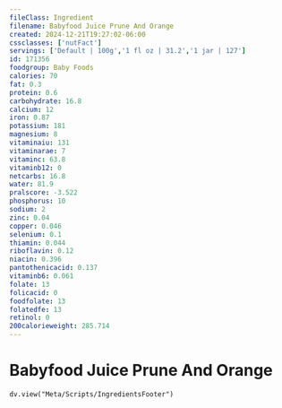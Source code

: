 ```yaml
---
fileClass: Ingredient
filename: Babyfood Juice Prune And Orange
created: 2024-12-21T19:27:02-06:00
cssclasses: ['nutFact']
servings: ['Default | 100g','1 fl oz | 31.2','1 jar | 127']
id: 171356
foodgroup: Baby Foods
calories: 70
fat: 0.3
protein: 0.6
carbohydrate: 16.8
calcium: 12
iron: 0.87
potassium: 181
magnesium: 8
vitaminaiu: 131
vitaminarae: 7
vitaminc: 63.8
vitaminb12: 0
netcarbs: 16.8
water: 81.9
pralscore: -3.522
phosphorus: 10
sodium: 2
zinc: 0.04
copper: 0.046
selenium: 0.1
thiamin: 0.044
riboflavin: 0.12
niacin: 0.396
pantothenicacid: 0.137
vitaminb6: 0.061
folate: 13
folicacid: 0
foodfolate: 13
folatedfe: 13
retinol: 0
200calorieweight: 285.714
---
```


# Babyfood Juice Prune And Orange

```dataviewjs
dv.view("Meta/Scripts/IngredientsFooter")
```